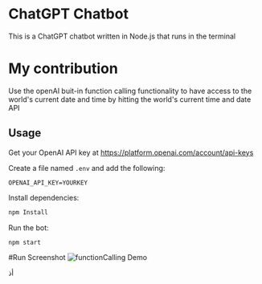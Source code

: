 # ChatGPT Chatbot

This is a ChatGPT chatbot written in Node.js that runs in the terminal

# My contribution
Use the openAI buit-in function calling functionality to have access to the world's current date and time 
by hitting the world's current time and date API

## Usage

Get your OpenAI API key at https://platform.openai.com/account/api-keys

Create a file named `.env` and add the following:

```
OPENAI_API_KEY=YOURKEY
```

Install dependencies:

```bash
npm Install
```

Run the bot:

```bash
npm start
```


#Run Screenshot
![functionCalling Demo](https://github.com/aabdel-kader/Apache-Spark/assets/85253766/55b13f2d-c2e7-48ad-a936-23ce23c4c3dd)


أذ
